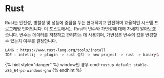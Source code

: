 # Rust

Rust는 안전성, 병렬성 및 성능에 중점을 두는 현대적이고 안전하며 효율적인 시스템 프로그래밍 언어입니다. 이 포스트에서는 Rust의 변수와 가변성에 대해 자세히 알아보겠습니다. 변수는 데이터를 저장하고 관리하는 데 사용되며, 가변성은 변수의 값을 변경할 수 있는지 여부를 결정합니다.

```bash
LANG : https://www.rust-lang.org/tools/install
IDE : intellij -> plugin -> rust 설치 -> new project -> rust -> binary(application)
```

{% hint style="danger" %}
window인 경우 cmd-`rustup default stable-x86_64-pc-windows-gnu`
{% endhint %}
